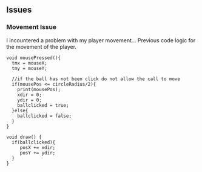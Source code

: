 ## Issues


### Movement Issue
I incountered a problem with my player movement...
Previous code logic for the movement of the player. 
``` processing
void mousePressed(){
  tmx = mouseX;
  tmy = mouseY;
  
  //if the ball has not been click do not allow the call to move
  if(mousePos <= circleRadius/2){
    print(mousePos);
    xdir = 0;
    ydir = 0;
    ballclicked = true;
  }else{
    ballclicked = false;
  }
}
```

``` processing
void draw() {
  if(ballclicked){
     posX += xdir;
     posY += ydir;
  }
}
```


